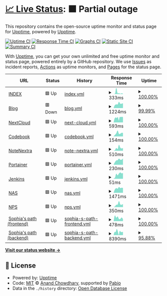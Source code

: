 # [📈 Live Status](https://status.trance-0.com): <!--live status--> **🟧 Partial outage**

This repository contains the open-source uptime monitor and status page for [Upptime](https://upptime.js.org), powered by [Upptime](https://github.com/upptime/upptime).

[![Uptime CI](https://github.com/Trance-0/upptime/workflows/Uptime%20CI/badge.svg)](https://github.com/Trance-0/upptime/actions?query=workflow%3A%22Uptime+CI%22)
[![Response Time CI](https://github.com/Trance-0/upptime/workflows/Response%20Time%20CI/badge.svg)](https://github.com/Trance-0/upptime/actions?query=workflow%3A%22Response+Time+CI%22)
[![Graphs CI](https://github.com/Trance-0/upptime/workflows/Graphs%20CI/badge.svg)](https://github.com/Trance-0/upptime/actions?query=workflow%3A%22Graphs+CI%22)
[![Static Site CI](https://github.com/Trance-0/upptime/workflows/Static%20Site%20CI/badge.svg)](https://github.com/Trance-0/upptime/actions?query=workflow%3A%22Static+Site+CI%22)
[![Summary CI](https://github.com/Trance-0/upptime/workflows/Summary%20CI/badge.svg)](https://github.com/Trance-0/upptime/actions?query=workflow%3A%22Summary+CI%22)

With [Upptime](https://upptime.js.org), you can get your own unlimited and free uptime monitor and status page, powered entirely by a GitHub repository. We use [Issues](https://github.com/upptime/upptime/issues) as incident reports, [Actions](https://github.com/Trance-0/upptime/actions) as uptime monitors, and [Pages](https://status.trance-0.com) for the status page.

<!--start: status pages-->
<!-- This summary is generated by Upptime (https://github.com/upptime/upptime) -->
<!-- Do not edit this manually, your changes will be overwritten -->
<!-- prettier-ignore -->
| URL | Status | History | Response Time | Uptime |
| --- | ------ | ------- | ------------- | ------ |
| <img alt="" src="https://icons.duckduckgo.com/ip3/index.trance-0.com.ico" height="13"> [INDEX](https://index.trance-0.com) | 🟩 Up | [index.yml](https://github.com/Trance-0/upptime/commits/HEAD/history/index.yml) | <details><summary><img alt="Response time graph" src="./graphs/index/response-time-week.png" height="20"> 333ms</summary><br><a href="https://status.trance-0.com/history/index"><img alt="Response time 196" src="https://img.shields.io/endpoint?url=https%3A%2F%2Fraw.githubusercontent.com%2FTrance-0%2Fupptime%2FHEAD%2Fapi%2Findex%2Fresponse-time.json"></a><br><a href="https://status.trance-0.com/history/index"><img alt="24-hour response time 95" src="https://img.shields.io/endpoint?url=https%3A%2F%2Fraw.githubusercontent.com%2FTrance-0%2Fupptime%2FHEAD%2Fapi%2Findex%2Fresponse-time-day.json"></a><br><a href="https://status.trance-0.com/history/index"><img alt="7-day response time 333" src="https://img.shields.io/endpoint?url=https%3A%2F%2Fraw.githubusercontent.com%2FTrance-0%2Fupptime%2FHEAD%2Fapi%2Findex%2Fresponse-time-week.json"></a><br><a href="https://status.trance-0.com/history/index"><img alt="30-day response time 196" src="https://img.shields.io/endpoint?url=https%3A%2F%2Fraw.githubusercontent.com%2FTrance-0%2Fupptime%2FHEAD%2Fapi%2Findex%2Fresponse-time-month.json"></a><br><a href="https://status.trance-0.com/history/index"><img alt="1-year response time 196" src="https://img.shields.io/endpoint?url=https%3A%2F%2Fraw.githubusercontent.com%2FTrance-0%2Fupptime%2FHEAD%2Fapi%2Findex%2Fresponse-time-year.json"></a></details> | <details><summary><a href="https://status.trance-0.com/history/index">100.00%</a></summary><a href="https://status.trance-0.com/history/index"><img alt="All-time uptime 99.70%" src="https://img.shields.io/endpoint?url=https%3A%2F%2Fraw.githubusercontent.com%2FTrance-0%2Fupptime%2FHEAD%2Fapi%2Findex%2Fuptime.json"></a><br><a href="https://status.trance-0.com/history/index"><img alt="24-hour uptime 100.00%" src="https://img.shields.io/endpoint?url=https%3A%2F%2Fraw.githubusercontent.com%2FTrance-0%2Fupptime%2FHEAD%2Fapi%2Findex%2Fuptime-day.json"></a><br><a href="https://status.trance-0.com/history/index"><img alt="7-day uptime 100.00%" src="https://img.shields.io/endpoint?url=https%3A%2F%2Fraw.githubusercontent.com%2FTrance-0%2Fupptime%2FHEAD%2Fapi%2Findex%2Fuptime-week.json"></a><br><a href="https://status.trance-0.com/history/index"><img alt="30-day uptime 99.70%" src="https://img.shields.io/endpoint?url=https%3A%2F%2Fraw.githubusercontent.com%2FTrance-0%2Fupptime%2FHEAD%2Fapi%2Findex%2Fuptime-month.json"></a><br><a href="https://status.trance-0.com/history/index"><img alt="1-year uptime 99.70%" src="https://img.shields.io/endpoint?url=https%3A%2F%2Fraw.githubusercontent.com%2FTrance-0%2Fupptime%2FHEAD%2Fapi%2Findex%2Fuptime-year.json"></a></details>
| <img alt="" src="https://icons.duckduckgo.com/ip3/www.trance-0.com.ico" height="13"> [Blog](https://www.trance-0.com) | 🟥 Down | [blog.yml](https://github.com/Trance-0/upptime/commits/HEAD/history/blog.yml) | <details><summary><img alt="Response time graph" src="./graphs/blog/response-time-week.png" height="20"> 1224ms</summary><br><a href="https://status.trance-0.com/history/blog"><img alt="Response time 7146" src="https://img.shields.io/endpoint?url=https%3A%2F%2Fraw.githubusercontent.com%2FTrance-0%2Fupptime%2FHEAD%2Fapi%2Fblog%2Fresponse-time.json"></a><br><a href="https://status.trance-0.com/history/blog"><img alt="24-hour response time 1384" src="https://img.shields.io/endpoint?url=https%3A%2F%2Fraw.githubusercontent.com%2FTrance-0%2Fupptime%2FHEAD%2Fapi%2Fblog%2Fresponse-time-day.json"></a><br><a href="https://status.trance-0.com/history/blog"><img alt="7-day response time 1224" src="https://img.shields.io/endpoint?url=https%3A%2F%2Fraw.githubusercontent.com%2FTrance-0%2Fupptime%2FHEAD%2Fapi%2Fblog%2Fresponse-time-week.json"></a><br><a href="https://status.trance-0.com/history/blog"><img alt="30-day response time 7146" src="https://img.shields.io/endpoint?url=https%3A%2F%2Fraw.githubusercontent.com%2FTrance-0%2Fupptime%2FHEAD%2Fapi%2Fblog%2Fresponse-time-month.json"></a><br><a href="https://status.trance-0.com/history/blog"><img alt="1-year response time 7146" src="https://img.shields.io/endpoint?url=https%3A%2F%2Fraw.githubusercontent.com%2FTrance-0%2Fupptime%2FHEAD%2Fapi%2Fblog%2Fresponse-time-year.json"></a></details> | <details><summary><a href="https://status.trance-0.com/history/blog">99.99%</a></summary><a href="https://status.trance-0.com/history/blog"><img alt="All-time uptime 97.01%" src="https://img.shields.io/endpoint?url=https%3A%2F%2Fraw.githubusercontent.com%2FTrance-0%2Fupptime%2FHEAD%2Fapi%2Fblog%2Fuptime.json"></a><br><a href="https://status.trance-0.com/history/blog"><img alt="24-hour uptime 99.95%" src="https://img.shields.io/endpoint?url=https%3A%2F%2Fraw.githubusercontent.com%2FTrance-0%2Fupptime%2FHEAD%2Fapi%2Fblog%2Fuptime-day.json"></a><br><a href="https://status.trance-0.com/history/blog"><img alt="7-day uptime 99.99%" src="https://img.shields.io/endpoint?url=https%3A%2F%2Fraw.githubusercontent.com%2FTrance-0%2Fupptime%2FHEAD%2Fapi%2Fblog%2Fuptime-week.json"></a><br><a href="https://status.trance-0.com/history/blog"><img alt="30-day uptime 97.01%" src="https://img.shields.io/endpoint?url=https%3A%2F%2Fraw.githubusercontent.com%2FTrance-0%2Fupptime%2FHEAD%2Fapi%2Fblog%2Fuptime-month.json"></a><br><a href="https://status.trance-0.com/history/blog"><img alt="1-year uptime 97.01%" src="https://img.shields.io/endpoint?url=https%3A%2F%2Fraw.githubusercontent.com%2FTrance-0%2Fupptime%2FHEAD%2Fapi%2Fblog%2Fuptime-year.json"></a></details>
| <img alt="" src="https://icons.duckduckgo.com/ip3/nextcloud.trance-0.com.ico" height="13"> [NextCloud](https://nextcloud.trance-0.com) | 🟩 Up | [next-cloud.yml](https://github.com/Trance-0/upptime/commits/HEAD/history/next-cloud.yml) | <details><summary><img alt="Response time graph" src="./graphs/next-cloud/response-time-week.png" height="20"> 593ms</summary><br><a href="https://status.trance-0.com/history/next-cloud"><img alt="Response time 624" src="https://img.shields.io/endpoint?url=https%3A%2F%2Fraw.githubusercontent.com%2FTrance-0%2Fupptime%2FHEAD%2Fapi%2Fnext-cloud%2Fresponse-time.json"></a><br><a href="https://status.trance-0.com/history/next-cloud"><img alt="24-hour response time 665" src="https://img.shields.io/endpoint?url=https%3A%2F%2Fraw.githubusercontent.com%2FTrance-0%2Fupptime%2FHEAD%2Fapi%2Fnext-cloud%2Fresponse-time-day.json"></a><br><a href="https://status.trance-0.com/history/next-cloud"><img alt="7-day response time 593" src="https://img.shields.io/endpoint?url=https%3A%2F%2Fraw.githubusercontent.com%2FTrance-0%2Fupptime%2FHEAD%2Fapi%2Fnext-cloud%2Fresponse-time-week.json"></a><br><a href="https://status.trance-0.com/history/next-cloud"><img alt="30-day response time 624" src="https://img.shields.io/endpoint?url=https%3A%2F%2Fraw.githubusercontent.com%2FTrance-0%2Fupptime%2FHEAD%2Fapi%2Fnext-cloud%2Fresponse-time-month.json"></a><br><a href="https://status.trance-0.com/history/next-cloud"><img alt="1-year response time 624" src="https://img.shields.io/endpoint?url=https%3A%2F%2Fraw.githubusercontent.com%2FTrance-0%2Fupptime%2FHEAD%2Fapi%2Fnext-cloud%2Fresponse-time-year.json"></a></details> | <details><summary><a href="https://status.trance-0.com/history/next-cloud">100.00%</a></summary><a href="https://status.trance-0.com/history/next-cloud"><img alt="All-time uptime 97.12%" src="https://img.shields.io/endpoint?url=https%3A%2F%2Fraw.githubusercontent.com%2FTrance-0%2Fupptime%2FHEAD%2Fapi%2Fnext-cloud%2Fuptime.json"></a><br><a href="https://status.trance-0.com/history/next-cloud"><img alt="24-hour uptime 100.00%" src="https://img.shields.io/endpoint?url=https%3A%2F%2Fraw.githubusercontent.com%2FTrance-0%2Fupptime%2FHEAD%2Fapi%2Fnext-cloud%2Fuptime-day.json"></a><br><a href="https://status.trance-0.com/history/next-cloud"><img alt="7-day uptime 100.00%" src="https://img.shields.io/endpoint?url=https%3A%2F%2Fraw.githubusercontent.com%2FTrance-0%2Fupptime%2FHEAD%2Fapi%2Fnext-cloud%2Fuptime-week.json"></a><br><a href="https://status.trance-0.com/history/next-cloud"><img alt="30-day uptime 97.12%" src="https://img.shields.io/endpoint?url=https%3A%2F%2Fraw.githubusercontent.com%2FTrance-0%2Fupptime%2FHEAD%2Fapi%2Fnext-cloud%2Fuptime-month.json"></a><br><a href="https://status.trance-0.com/history/next-cloud"><img alt="1-year uptime 97.12%" src="https://img.shields.io/endpoint?url=https%3A%2F%2Fraw.githubusercontent.com%2FTrance-0%2Fupptime%2FHEAD%2Fapi%2Fnext-cloud%2Fuptime-year.json"></a></details>
| <img alt="" src="https://icons.duckduckgo.com/ip3/code.trance-0.com.ico" height="13"> [Codebook](https://code.trance-0.com) | 🟩 Up | [codebook.yml](https://github.com/Trance-0/upptime/commits/HEAD/history/codebook.yml) | <details><summary><img alt="Response time graph" src="./graphs/codebook/response-time-week.png" height="20"> 154ms</summary><br><a href="https://status.trance-0.com/history/codebook"><img alt="Response time 171" src="https://img.shields.io/endpoint?url=https%3A%2F%2Fraw.githubusercontent.com%2FTrance-0%2Fupptime%2FHEAD%2Fapi%2Fcodebook%2Fresponse-time.json"></a><br><a href="https://status.trance-0.com/history/codebook"><img alt="24-hour response time 167" src="https://img.shields.io/endpoint?url=https%3A%2F%2Fraw.githubusercontent.com%2FTrance-0%2Fupptime%2FHEAD%2Fapi%2Fcodebook%2Fresponse-time-day.json"></a><br><a href="https://status.trance-0.com/history/codebook"><img alt="7-day response time 154" src="https://img.shields.io/endpoint?url=https%3A%2F%2Fraw.githubusercontent.com%2FTrance-0%2Fupptime%2FHEAD%2Fapi%2Fcodebook%2Fresponse-time-week.json"></a><br><a href="https://status.trance-0.com/history/codebook"><img alt="30-day response time 171" src="https://img.shields.io/endpoint?url=https%3A%2F%2Fraw.githubusercontent.com%2FTrance-0%2Fupptime%2FHEAD%2Fapi%2Fcodebook%2Fresponse-time-month.json"></a><br><a href="https://status.trance-0.com/history/codebook"><img alt="1-year response time 171" src="https://img.shields.io/endpoint?url=https%3A%2F%2Fraw.githubusercontent.com%2FTrance-0%2Fupptime%2FHEAD%2Fapi%2Fcodebook%2Fresponse-time-year.json"></a></details> | <details><summary><a href="https://status.trance-0.com/history/codebook">100.00%</a></summary><a href="https://status.trance-0.com/history/codebook"><img alt="All-time uptime 99.71%" src="https://img.shields.io/endpoint?url=https%3A%2F%2Fraw.githubusercontent.com%2FTrance-0%2Fupptime%2FHEAD%2Fapi%2Fcodebook%2Fuptime.json"></a><br><a href="https://status.trance-0.com/history/codebook"><img alt="24-hour uptime 100.00%" src="https://img.shields.io/endpoint?url=https%3A%2F%2Fraw.githubusercontent.com%2FTrance-0%2Fupptime%2FHEAD%2Fapi%2Fcodebook%2Fuptime-day.json"></a><br><a href="https://status.trance-0.com/history/codebook"><img alt="7-day uptime 100.00%" src="https://img.shields.io/endpoint?url=https%3A%2F%2Fraw.githubusercontent.com%2FTrance-0%2Fupptime%2FHEAD%2Fapi%2Fcodebook%2Fuptime-week.json"></a><br><a href="https://status.trance-0.com/history/codebook"><img alt="30-day uptime 99.71%" src="https://img.shields.io/endpoint?url=https%3A%2F%2Fraw.githubusercontent.com%2FTrance-0%2Fupptime%2FHEAD%2Fapi%2Fcodebook%2Fuptime-month.json"></a><br><a href="https://status.trance-0.com/history/codebook"><img alt="1-year uptime 99.71%" src="https://img.shields.io/endpoint?url=https%3A%2F%2Fraw.githubusercontent.com%2FTrance-0%2Fupptime%2FHEAD%2Fapi%2Fcodebook%2Fuptime-year.json"></a></details>
| <img alt="" src="https://icons.duckduckgo.com/ip3/notenextra.trance-0.com.ico" height="13"> [NoteNextra](https://notenextra.trance-0.com) | 🟩 Up | [note-nextra.yml](https://github.com/Trance-0/upptime/commits/HEAD/history/note-nextra.yml) | <details><summary><img alt="Response time graph" src="./graphs/note-nextra/response-time-week.png" height="20"> 510ms</summary><br><a href="https://status.trance-0.com/history/note-nextra"><img alt="Response time 426" src="https://img.shields.io/endpoint?url=https%3A%2F%2Fraw.githubusercontent.com%2FTrance-0%2Fupptime%2FHEAD%2Fapi%2Fnote-nextra%2Fresponse-time.json"></a><br><a href="https://status.trance-0.com/history/note-nextra"><img alt="24-hour response time 516" src="https://img.shields.io/endpoint?url=https%3A%2F%2Fraw.githubusercontent.com%2FTrance-0%2Fupptime%2FHEAD%2Fapi%2Fnote-nextra%2Fresponse-time-day.json"></a><br><a href="https://status.trance-0.com/history/note-nextra"><img alt="7-day response time 510" src="https://img.shields.io/endpoint?url=https%3A%2F%2Fraw.githubusercontent.com%2FTrance-0%2Fupptime%2FHEAD%2Fapi%2Fnote-nextra%2Fresponse-time-week.json"></a><br><a href="https://status.trance-0.com/history/note-nextra"><img alt="30-day response time 426" src="https://img.shields.io/endpoint?url=https%3A%2F%2Fraw.githubusercontent.com%2FTrance-0%2Fupptime%2FHEAD%2Fapi%2Fnote-nextra%2Fresponse-time-month.json"></a><br><a href="https://status.trance-0.com/history/note-nextra"><img alt="1-year response time 426" src="https://img.shields.io/endpoint?url=https%3A%2F%2Fraw.githubusercontent.com%2FTrance-0%2Fupptime%2FHEAD%2Fapi%2Fnote-nextra%2Fresponse-time-year.json"></a></details> | <details><summary><a href="https://status.trance-0.com/history/note-nextra">100.00%</a></summary><a href="https://status.trance-0.com/history/note-nextra"><img alt="All-time uptime 100.00%" src="https://img.shields.io/endpoint?url=https%3A%2F%2Fraw.githubusercontent.com%2FTrance-0%2Fupptime%2FHEAD%2Fapi%2Fnote-nextra%2Fuptime.json"></a><br><a href="https://status.trance-0.com/history/note-nextra"><img alt="24-hour uptime 100.00%" src="https://img.shields.io/endpoint?url=https%3A%2F%2Fraw.githubusercontent.com%2FTrance-0%2Fupptime%2FHEAD%2Fapi%2Fnote-nextra%2Fuptime-day.json"></a><br><a href="https://status.trance-0.com/history/note-nextra"><img alt="7-day uptime 100.00%" src="https://img.shields.io/endpoint?url=https%3A%2F%2Fraw.githubusercontent.com%2FTrance-0%2Fupptime%2FHEAD%2Fapi%2Fnote-nextra%2Fuptime-week.json"></a><br><a href="https://status.trance-0.com/history/note-nextra"><img alt="30-day uptime 100.00%" src="https://img.shields.io/endpoint?url=https%3A%2F%2Fraw.githubusercontent.com%2FTrance-0%2Fupptime%2FHEAD%2Fapi%2Fnote-nextra%2Fuptime-month.json"></a><br><a href="https://status.trance-0.com/history/note-nextra"><img alt="1-year uptime 100.00%" src="https://img.shields.io/endpoint?url=https%3A%2F%2Fraw.githubusercontent.com%2FTrance-0%2Fupptime%2FHEAD%2Fapi%2Fnote-nextra%2Fuptime-year.json"></a></details>
| <img alt="" src="https://icons.duckduckgo.com/ip3/portainer.trance-0.com.ico" height="13"> [Portainer](https://portainer.trance-0.com) | 🟩 Up | [portainer.yml](https://github.com/Trance-0/upptime/commits/HEAD/history/portainer.yml) | <details><summary><img alt="Response time graph" src="./graphs/portainer/response-time-week.png" height="20"> 230ms</summary><br><a href="https://status.trance-0.com/history/portainer"><img alt="Response time 225" src="https://img.shields.io/endpoint?url=https%3A%2F%2Fraw.githubusercontent.com%2FTrance-0%2Fupptime%2FHEAD%2Fapi%2Fportainer%2Fresponse-time.json"></a><br><a href="https://status.trance-0.com/history/portainer"><img alt="24-hour response time 297" src="https://img.shields.io/endpoint?url=https%3A%2F%2Fraw.githubusercontent.com%2FTrance-0%2Fupptime%2FHEAD%2Fapi%2Fportainer%2Fresponse-time-day.json"></a><br><a href="https://status.trance-0.com/history/portainer"><img alt="7-day response time 230" src="https://img.shields.io/endpoint?url=https%3A%2F%2Fraw.githubusercontent.com%2FTrance-0%2Fupptime%2FHEAD%2Fapi%2Fportainer%2Fresponse-time-week.json"></a><br><a href="https://status.trance-0.com/history/portainer"><img alt="30-day response time 225" src="https://img.shields.io/endpoint?url=https%3A%2F%2Fraw.githubusercontent.com%2FTrance-0%2Fupptime%2FHEAD%2Fapi%2Fportainer%2Fresponse-time-month.json"></a><br><a href="https://status.trance-0.com/history/portainer"><img alt="1-year response time 225" src="https://img.shields.io/endpoint?url=https%3A%2F%2Fraw.githubusercontent.com%2FTrance-0%2Fupptime%2FHEAD%2Fapi%2Fportainer%2Fresponse-time-year.json"></a></details> | <details><summary><a href="https://status.trance-0.com/history/portainer">100.00%</a></summary><a href="https://status.trance-0.com/history/portainer"><img alt="All-time uptime 100.00%" src="https://img.shields.io/endpoint?url=https%3A%2F%2Fraw.githubusercontent.com%2FTrance-0%2Fupptime%2FHEAD%2Fapi%2Fportainer%2Fuptime.json"></a><br><a href="https://status.trance-0.com/history/portainer"><img alt="24-hour uptime 100.00%" src="https://img.shields.io/endpoint?url=https%3A%2F%2Fraw.githubusercontent.com%2FTrance-0%2Fupptime%2FHEAD%2Fapi%2Fportainer%2Fuptime-day.json"></a><br><a href="https://status.trance-0.com/history/portainer"><img alt="7-day uptime 100.00%" src="https://img.shields.io/endpoint?url=https%3A%2F%2Fraw.githubusercontent.com%2FTrance-0%2Fupptime%2FHEAD%2Fapi%2Fportainer%2Fuptime-week.json"></a><br><a href="https://status.trance-0.com/history/portainer"><img alt="30-day uptime 100.00%" src="https://img.shields.io/endpoint?url=https%3A%2F%2Fraw.githubusercontent.com%2FTrance-0%2Fupptime%2FHEAD%2Fapi%2Fportainer%2Fuptime-month.json"></a><br><a href="https://status.trance-0.com/history/portainer"><img alt="1-year uptime 100.00%" src="https://img.shields.io/endpoint?url=https%3A%2F%2Fraw.githubusercontent.com%2FTrance-0%2Fupptime%2FHEAD%2Fapi%2Fportainer%2Fuptime-year.json"></a></details>
| <img alt="" src="https://icons.duckduckgo.com/ip3/portainer.trance-0.com.ico" height="13"> [Jenkins](https://portainer.trance-0.com) | 🟩 Up | [jenkins.yml](https://github.com/Trance-0/upptime/commits/HEAD/history/jenkins.yml) | <details><summary><img alt="Response time graph" src="./graphs/jenkins/response-time-week.png" height="20"> 51ms</summary><br><a href="https://status.trance-0.com/history/jenkins"><img alt="Response time 46" src="https://img.shields.io/endpoint?url=https%3A%2F%2Fraw.githubusercontent.com%2FTrance-0%2Fupptime%2FHEAD%2Fapi%2Fjenkins%2Fresponse-time.json"></a><br><a href="https://status.trance-0.com/history/jenkins"><img alt="24-hour response time 64" src="https://img.shields.io/endpoint?url=https%3A%2F%2Fraw.githubusercontent.com%2FTrance-0%2Fupptime%2FHEAD%2Fapi%2Fjenkins%2Fresponse-time-day.json"></a><br><a href="https://status.trance-0.com/history/jenkins"><img alt="7-day response time 51" src="https://img.shields.io/endpoint?url=https%3A%2F%2Fraw.githubusercontent.com%2FTrance-0%2Fupptime%2FHEAD%2Fapi%2Fjenkins%2Fresponse-time-week.json"></a><br><a href="https://status.trance-0.com/history/jenkins"><img alt="30-day response time 46" src="https://img.shields.io/endpoint?url=https%3A%2F%2Fraw.githubusercontent.com%2FTrance-0%2Fupptime%2FHEAD%2Fapi%2Fjenkins%2Fresponse-time-month.json"></a><br><a href="https://status.trance-0.com/history/jenkins"><img alt="1-year response time 46" src="https://img.shields.io/endpoint?url=https%3A%2F%2Fraw.githubusercontent.com%2FTrance-0%2Fupptime%2FHEAD%2Fapi%2Fjenkins%2Fresponse-time-year.json"></a></details> | <details><summary><a href="https://status.trance-0.com/history/jenkins">100.00%</a></summary><a href="https://status.trance-0.com/history/jenkins"><img alt="All-time uptime 100.00%" src="https://img.shields.io/endpoint?url=https%3A%2F%2Fraw.githubusercontent.com%2FTrance-0%2Fupptime%2FHEAD%2Fapi%2Fjenkins%2Fuptime.json"></a><br><a href="https://status.trance-0.com/history/jenkins"><img alt="24-hour uptime 100.00%" src="https://img.shields.io/endpoint?url=https%3A%2F%2Fraw.githubusercontent.com%2FTrance-0%2Fupptime%2FHEAD%2Fapi%2Fjenkins%2Fuptime-day.json"></a><br><a href="https://status.trance-0.com/history/jenkins"><img alt="7-day uptime 100.00%" src="https://img.shields.io/endpoint?url=https%3A%2F%2Fraw.githubusercontent.com%2FTrance-0%2Fupptime%2FHEAD%2Fapi%2Fjenkins%2Fuptime-week.json"></a><br><a href="https://status.trance-0.com/history/jenkins"><img alt="30-day uptime 100.00%" src="https://img.shields.io/endpoint?url=https%3A%2F%2Fraw.githubusercontent.com%2FTrance-0%2Fupptime%2FHEAD%2Fapi%2Fjenkins%2Fuptime-month.json"></a><br><a href="https://status.trance-0.com/history/jenkins"><img alt="1-year uptime 100.00%" src="https://img.shields.io/endpoint?url=https%3A%2F%2Fraw.githubusercontent.com%2FTrance-0%2Fupptime%2FHEAD%2Fapi%2Fjenkins%2Fuptime-year.json"></a></details>
| <img alt="" src="https://icons.duckduckgo.com/ip3/nas.trance-0.com.ico" height="13"> [NAS](https://nas.trance-0.com) | 🟩 Up | [nas.yml](https://github.com/Trance-0/upptime/commits/HEAD/history/nas.yml) | <details><summary><img alt="Response time graph" src="./graphs/nas/response-time-week.png" height="20"> 1471ms</summary><br><a href="https://status.trance-0.com/history/nas"><img alt="Response time 1427" src="https://img.shields.io/endpoint?url=https%3A%2F%2Fraw.githubusercontent.com%2FTrance-0%2Fupptime%2FHEAD%2Fapi%2Fnas%2Fresponse-time.json"></a><br><a href="https://status.trance-0.com/history/nas"><img alt="24-hour response time 1546" src="https://img.shields.io/endpoint?url=https%3A%2F%2Fraw.githubusercontent.com%2FTrance-0%2Fupptime%2FHEAD%2Fapi%2Fnas%2Fresponse-time-day.json"></a><br><a href="https://status.trance-0.com/history/nas"><img alt="7-day response time 1471" src="https://img.shields.io/endpoint?url=https%3A%2F%2Fraw.githubusercontent.com%2FTrance-0%2Fupptime%2FHEAD%2Fapi%2Fnas%2Fresponse-time-week.json"></a><br><a href="https://status.trance-0.com/history/nas"><img alt="30-day response time 1427" src="https://img.shields.io/endpoint?url=https%3A%2F%2Fraw.githubusercontent.com%2FTrance-0%2Fupptime%2FHEAD%2Fapi%2Fnas%2Fresponse-time-month.json"></a><br><a href="https://status.trance-0.com/history/nas"><img alt="1-year response time 1427" src="https://img.shields.io/endpoint?url=https%3A%2F%2Fraw.githubusercontent.com%2FTrance-0%2Fupptime%2FHEAD%2Fapi%2Fnas%2Fresponse-time-year.json"></a></details> | <details><summary><a href="https://status.trance-0.com/history/nas">100.00%</a></summary><a href="https://status.trance-0.com/history/nas"><img alt="All-time uptime 100.00%" src="https://img.shields.io/endpoint?url=https%3A%2F%2Fraw.githubusercontent.com%2FTrance-0%2Fupptime%2FHEAD%2Fapi%2Fnas%2Fuptime.json"></a><br><a href="https://status.trance-0.com/history/nas"><img alt="24-hour uptime 100.00%" src="https://img.shields.io/endpoint?url=https%3A%2F%2Fraw.githubusercontent.com%2FTrance-0%2Fupptime%2FHEAD%2Fapi%2Fnas%2Fuptime-day.json"></a><br><a href="https://status.trance-0.com/history/nas"><img alt="7-day uptime 100.00%" src="https://img.shields.io/endpoint?url=https%3A%2F%2Fraw.githubusercontent.com%2FTrance-0%2Fupptime%2FHEAD%2Fapi%2Fnas%2Fuptime-week.json"></a><br><a href="https://status.trance-0.com/history/nas"><img alt="30-day uptime 100.00%" src="https://img.shields.io/endpoint?url=https%3A%2F%2Fraw.githubusercontent.com%2FTrance-0%2Fupptime%2FHEAD%2Fapi%2Fnas%2Fuptime-month.json"></a><br><a href="https://status.trance-0.com/history/nas"><img alt="1-year uptime 100.00%" src="https://img.shields.io/endpoint?url=https%3A%2F%2Fraw.githubusercontent.com%2FTrance-0%2Fupptime%2FHEAD%2Fapi%2Fnas%2Fuptime-year.json"></a></details>
| <img alt="" src="https://icons.duckduckgo.com/ip3/nps.trance-0.com.ico" height="13"> [NPS](https://nps.trance-0.com) | 🟩 Up | [nps.yml](https://github.com/Trance-0/upptime/commits/HEAD/history/nps.yml) | <details><summary><img alt="Response time graph" src="./graphs/nps/response-time-week.png" height="20"> 350ms</summary><br><a href="https://status.trance-0.com/history/nps"><img alt="Response time 287" src="https://img.shields.io/endpoint?url=https%3A%2F%2Fraw.githubusercontent.com%2FTrance-0%2Fupptime%2FHEAD%2Fapi%2Fnps%2Fresponse-time.json"></a><br><a href="https://status.trance-0.com/history/nps"><img alt="24-hour response time 380" src="https://img.shields.io/endpoint?url=https%3A%2F%2Fraw.githubusercontent.com%2FTrance-0%2Fupptime%2FHEAD%2Fapi%2Fnps%2Fresponse-time-day.json"></a><br><a href="https://status.trance-0.com/history/nps"><img alt="7-day response time 350" src="https://img.shields.io/endpoint?url=https%3A%2F%2Fraw.githubusercontent.com%2FTrance-0%2Fupptime%2FHEAD%2Fapi%2Fnps%2Fresponse-time-week.json"></a><br><a href="https://status.trance-0.com/history/nps"><img alt="30-day response time 287" src="https://img.shields.io/endpoint?url=https%3A%2F%2Fraw.githubusercontent.com%2FTrance-0%2Fupptime%2FHEAD%2Fapi%2Fnps%2Fresponse-time-month.json"></a><br><a href="https://status.trance-0.com/history/nps"><img alt="1-year response time 287" src="https://img.shields.io/endpoint?url=https%3A%2F%2Fraw.githubusercontent.com%2FTrance-0%2Fupptime%2FHEAD%2Fapi%2Fnps%2Fresponse-time-year.json"></a></details> | <details><summary><a href="https://status.trance-0.com/history/nps">100.00%</a></summary><a href="https://status.trance-0.com/history/nps"><img alt="All-time uptime 100.00%" src="https://img.shields.io/endpoint?url=https%3A%2F%2Fraw.githubusercontent.com%2FTrance-0%2Fupptime%2FHEAD%2Fapi%2Fnps%2Fuptime.json"></a><br><a href="https://status.trance-0.com/history/nps"><img alt="24-hour uptime 100.00%" src="https://img.shields.io/endpoint?url=https%3A%2F%2Fraw.githubusercontent.com%2FTrance-0%2Fupptime%2FHEAD%2Fapi%2Fnps%2Fuptime-day.json"></a><br><a href="https://status.trance-0.com/history/nps"><img alt="7-day uptime 100.00%" src="https://img.shields.io/endpoint?url=https%3A%2F%2Fraw.githubusercontent.com%2FTrance-0%2Fupptime%2FHEAD%2Fapi%2Fnps%2Fuptime-week.json"></a><br><a href="https://status.trance-0.com/history/nps"><img alt="30-day uptime 100.00%" src="https://img.shields.io/endpoint?url=https%3A%2F%2Fraw.githubusercontent.com%2FTrance-0%2Fupptime%2FHEAD%2Fapi%2Fnps%2Fuptime-month.json"></a><br><a href="https://status.trance-0.com/history/nps"><img alt="1-year uptime 100.00%" src="https://img.shields.io/endpoint?url=https%3A%2F%2Fraw.githubusercontent.com%2FTrance-0%2Fupptime%2FHEAD%2Fapi%2Fnps%2Fuptime-year.json"></a></details>
| <img alt="" src="https://icons.duckduckgo.com/ip3/www.sophiaspath.org.ico" height="13"> [Sophia's path (frontend)](https://www.sophiaspath.org) | 🟩 Up | [sophia-s-path-frontend.yml](https://github.com/Trance-0/upptime/commits/HEAD/history/sophia-s-path-frontend.yml) | <details><summary><img alt="Response time graph" src="./graphs/sophia-s-path-frontend/response-time-week.png" height="20"> 478ms</summary><br><a href="https://status.trance-0.com/history/sophia-s-path-frontend"><img alt="Response time 516" src="https://img.shields.io/endpoint?url=https%3A%2F%2Fraw.githubusercontent.com%2FTrance-0%2Fupptime%2FHEAD%2Fapi%2Fsophia-s-path-frontend%2Fresponse-time.json"></a><br><a href="https://status.trance-0.com/history/sophia-s-path-frontend"><img alt="24-hour response time 289" src="https://img.shields.io/endpoint?url=https%3A%2F%2Fraw.githubusercontent.com%2FTrance-0%2Fupptime%2FHEAD%2Fapi%2Fsophia-s-path-frontend%2Fresponse-time-day.json"></a><br><a href="https://status.trance-0.com/history/sophia-s-path-frontend"><img alt="7-day response time 478" src="https://img.shields.io/endpoint?url=https%3A%2F%2Fraw.githubusercontent.com%2FTrance-0%2Fupptime%2FHEAD%2Fapi%2Fsophia-s-path-frontend%2Fresponse-time-week.json"></a><br><a href="https://status.trance-0.com/history/sophia-s-path-frontend"><img alt="30-day response time 516" src="https://img.shields.io/endpoint?url=https%3A%2F%2Fraw.githubusercontent.com%2FTrance-0%2Fupptime%2FHEAD%2Fapi%2Fsophia-s-path-frontend%2Fresponse-time-month.json"></a><br><a href="https://status.trance-0.com/history/sophia-s-path-frontend"><img alt="1-year response time 516" src="https://img.shields.io/endpoint?url=https%3A%2F%2Fraw.githubusercontent.com%2FTrance-0%2Fupptime%2FHEAD%2Fapi%2Fsophia-s-path-frontend%2Fresponse-time-year.json"></a></details> | <details><summary><a href="https://status.trance-0.com/history/sophia-s-path-frontend">100.00%</a></summary><a href="https://status.trance-0.com/history/sophia-s-path-frontend"><img alt="All-time uptime 99.76%" src="https://img.shields.io/endpoint?url=https%3A%2F%2Fraw.githubusercontent.com%2FTrance-0%2Fupptime%2FHEAD%2Fapi%2Fsophia-s-path-frontend%2Fuptime.json"></a><br><a href="https://status.trance-0.com/history/sophia-s-path-frontend"><img alt="24-hour uptime 100.00%" src="https://img.shields.io/endpoint?url=https%3A%2F%2Fraw.githubusercontent.com%2FTrance-0%2Fupptime%2FHEAD%2Fapi%2Fsophia-s-path-frontend%2Fuptime-day.json"></a><br><a href="https://status.trance-0.com/history/sophia-s-path-frontend"><img alt="7-day uptime 100.00%" src="https://img.shields.io/endpoint?url=https%3A%2F%2Fraw.githubusercontent.com%2FTrance-0%2Fupptime%2FHEAD%2Fapi%2Fsophia-s-path-frontend%2Fuptime-week.json"></a><br><a href="https://status.trance-0.com/history/sophia-s-path-frontend"><img alt="30-day uptime 99.76%" src="https://img.shields.io/endpoint?url=https%3A%2F%2Fraw.githubusercontent.com%2FTrance-0%2Fupptime%2FHEAD%2Fapi%2Fsophia-s-path-frontend%2Fuptime-month.json"></a><br><a href="https://status.trance-0.com/history/sophia-s-path-frontend"><img alt="1-year uptime 99.76%" src="https://img.shields.io/endpoint?url=https%3A%2F%2Fraw.githubusercontent.com%2FTrance-0%2Fupptime%2FHEAD%2Fapi%2Fsophia-s-path-frontend%2Fuptime-year.json"></a></details>
| <img alt="" src="https://icons.duckduckgo.com/ip3/sophiaspathbackend-production.up.railway.app.ico" height="13"> [Sophia's path (backend)](https://sophiaspathbackend-production.up.railway.app/admin) | 🟩 Up | [sophia-s-path-backend.yml](https://github.com/Trance-0/upptime/commits/HEAD/history/sophia-s-path-backend.yml) | <details><summary><img alt="Response time graph" src="./graphs/sophia-s-path-backend/response-time-week.png" height="20"> 8390ms</summary><br><a href="https://status.trance-0.com/history/sophia-s-path-backend"><img alt="Response time 5879" src="https://img.shields.io/endpoint?url=https%3A%2F%2Fraw.githubusercontent.com%2FTrance-0%2Fupptime%2FHEAD%2Fapi%2Fsophia-s-path-backend%2Fresponse-time.json"></a><br><a href="https://status.trance-0.com/history/sophia-s-path-backend"><img alt="24-hour response time 8149" src="https://img.shields.io/endpoint?url=https%3A%2F%2Fraw.githubusercontent.com%2FTrance-0%2Fupptime%2FHEAD%2Fapi%2Fsophia-s-path-backend%2Fresponse-time-day.json"></a><br><a href="https://status.trance-0.com/history/sophia-s-path-backend"><img alt="7-day response time 8390" src="https://img.shields.io/endpoint?url=https%3A%2F%2Fraw.githubusercontent.com%2FTrance-0%2Fupptime%2FHEAD%2Fapi%2Fsophia-s-path-backend%2Fresponse-time-week.json"></a><br><a href="https://status.trance-0.com/history/sophia-s-path-backend"><img alt="30-day response time 5879" src="https://img.shields.io/endpoint?url=https%3A%2F%2Fraw.githubusercontent.com%2FTrance-0%2Fupptime%2FHEAD%2Fapi%2Fsophia-s-path-backend%2Fresponse-time-month.json"></a><br><a href="https://status.trance-0.com/history/sophia-s-path-backend"><img alt="1-year response time 5879" src="https://img.shields.io/endpoint?url=https%3A%2F%2Fraw.githubusercontent.com%2FTrance-0%2Fupptime%2FHEAD%2Fapi%2Fsophia-s-path-backend%2Fresponse-time-year.json"></a></details> | <details><summary><a href="https://status.trance-0.com/history/sophia-s-path-backend">95.88%</a></summary><a href="https://status.trance-0.com/history/sophia-s-path-backend"><img alt="All-time uptime 94.68%" src="https://img.shields.io/endpoint?url=https%3A%2F%2Fraw.githubusercontent.com%2FTrance-0%2Fupptime%2FHEAD%2Fapi%2Fsophia-s-path-backend%2Fuptime.json"></a><br><a href="https://status.trance-0.com/history/sophia-s-path-backend"><img alt="24-hour uptime 100.00%" src="https://img.shields.io/endpoint?url=https%3A%2F%2Fraw.githubusercontent.com%2FTrance-0%2Fupptime%2FHEAD%2Fapi%2Fsophia-s-path-backend%2Fuptime-day.json"></a><br><a href="https://status.trance-0.com/history/sophia-s-path-backend"><img alt="7-day uptime 95.88%" src="https://img.shields.io/endpoint?url=https%3A%2F%2Fraw.githubusercontent.com%2FTrance-0%2Fupptime%2FHEAD%2Fapi%2Fsophia-s-path-backend%2Fuptime-week.json"></a><br><a href="https://status.trance-0.com/history/sophia-s-path-backend"><img alt="30-day uptime 94.68%" src="https://img.shields.io/endpoint?url=https%3A%2F%2Fraw.githubusercontent.com%2FTrance-0%2Fupptime%2FHEAD%2Fapi%2Fsophia-s-path-backend%2Fuptime-month.json"></a><br><a href="https://status.trance-0.com/history/sophia-s-path-backend"><img alt="1-year uptime 94.68%" src="https://img.shields.io/endpoint?url=https%3A%2F%2Fraw.githubusercontent.com%2FTrance-0%2Fupptime%2FHEAD%2Fapi%2Fsophia-s-path-backend%2Fuptime-year.json"></a></details>

<!--end: status pages-->

[**Visit our status website →**](https://status.trance-0.com)

## 📄 License

- Powered by: [Upptime](https://github.com/upptime/upptime)
- Code: [MIT](./LICENSE) © [Anand Chowdhary](https://anandchowdhary.com), supported by [Pabio](https://pabio.com)
- Data in the `./history` directory: [Open Database License](https://opendatacommons.org/licenses/odbl/1-0/)

